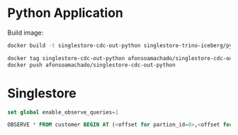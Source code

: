 # Python Application

Build image:
```bash
docker build -t singlestore-cdc-out-python singlestore-trino-iceberg/python/

docker tag singlestore-cdc-out-python afonsoamachado/singlestore-cdc-out-python
docker push afonsoamachado/singlestore-cdc-out-python
```

# Singlestore

```sql
set global enable_observe_queries=1

OBSERVE * FROM customer BEGIN AT (<offset for partion_id=0>,<offset for partion_id=n>)
```